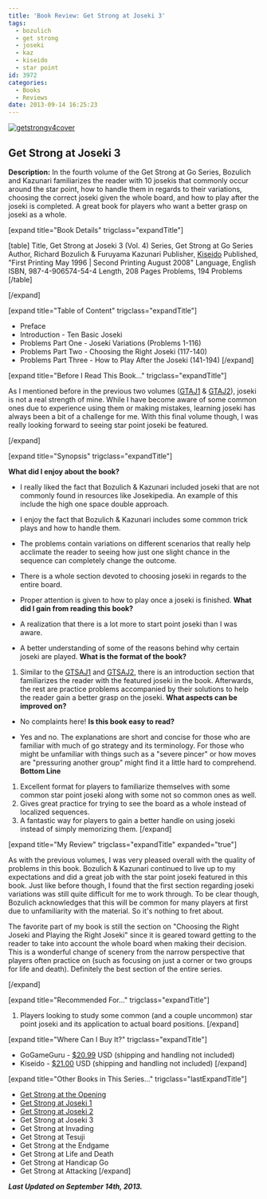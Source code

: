 ```yaml
---
title: 'Book Review: Get Strong at Joseki 3'
tags:
  - bozulich
  - get strong
  - joseki
  - kaz
  - kiseido
  - star point
id: 3972
categories:
  - Books
  - Reviews
date: 2013-09-14 16:25:23
---
```


[![getstrongv4cover](http://www.bengozen.com/wp-content/uploads/2013/09/getstrongv4cover.jpg)](http://www.bengozen.com/wp-content/uploads/2013/09/getstrongv4cover.jpg)

## Get Strong at Joseki 3

**Description:** In the fourth volume of the Get Strong at Go Series, Bozulich and Kazunari familiarizes the reader with 10 josekis that commonly occur around the star point, how to handle them in regards to their variations, choosing the correct joseki given the whole board, and how to play after the joseki is completed. A great book for players who want a better grasp on joseki as a whole.

<!--more-->

[expand title="Book Details" trigclass="expandTitle"]

[table]
Title, Get Strong at Joseki 3 (Vol. 4)
Series, Get Strong at Go Series
Author, Richard Bozulich &amp; Furuyama Kazunari
Publisher, [Kiseido](http://www.kiseido.com)
Published, "First Printing May 1996 | Second Printing August 2008"
Language, English
ISBN, 987-4-906574-54-4
Length, 208 Pages
Problems, 194 Problems
[/table]

[/expand]

[expand title="Table of Content" trigclass="expandTitle"]

*   Preface
*   Introduction - Ten Basic Joseki
*   Problems Part One - Joseki Variations (Problems 1-116)
*   Problems Part Two - Choosing the Right Joseki (117-140)
*   Problems Part Three - How to Play After the Joseki (141-194)
[/expand]

[expand title="Before I Read This Book..." trigclass="expandTitle"]

As I mentioned before in the previous two volumes ([GTAJ1](http://www.bengozen.com/book-review-get-strong-at-joseki-1/ "Book Review: Get Strong at Joseki 1") &amp; [GTAJ2](http://www.bengozen.com/book-review-get-strong-joseki-2/ "Book Review: Get Strong at Joseki 2")), joseki is not a real strength of mine. While I have become aware of some common ones due to experience using them or making mistakes, learning joseki has always been a bit of a challenge for me. With this final volume though, I was really looking forward to seeing star point joseki be featured.

[/expand]

[expand title="Synopsis" trigclass="expandTitle"]

**What did I enjoy about the book?**

*   I really liked the fact that Bozulich &amp; Kazunari included joseki that are not commonly found in resources like Josekipedia. An example of this include the high one space double approach.
*   I enjoy the fact that Bozulich &amp; Kazunari includes some common trick plays and how to handle them.
*   The problems contain variations on different scenarios that really help acclimate the reader to seeing how just one slight chance in the sequence can completely change the outcome.
*   There is a whole section devoted to choosing joseki in regards to the entire board.
*   Proper attention is given to how to play once a joseki is finished.
**What did I gain from reading this book?**

*   A realization that there is a lot more to start point joseki than I was aware.
*   A better understanding of some of the reasons behind why certain joseki are played.
**What is the format of the book?**

1.  Similar to the [GTSAJ1](http://www.bengozen.com/book-review-get-strong-at-joseki-1/ "Book Review: Get Strong at Joseki 1") and [GTSAJ2](http://www.bengozen.com/book-review-get-strong-joseki-2/ "Book Review: Get Strong at Joseki 2"), there is an introduction section that familiarizes the reader with the featured joseki in the book. Afterwards, the rest are practice problems accompanied by their solutions to help the reader gain a better grasp on the joseki.
**What aspects can be improved on?**

*   No complaints here!
**Is this book easy to read?**

*   Yes and no. The explanations are short and concise for those who are familiar with much of go strategy and its terminology. For those who might be unfamiliar with things such as a "severe pincer" or how moves are "pressuring another group" might find it a little hard to comprehend.
**Bottom Line**

1.  Excellent format for players to familiarize themselves with some common star point joseki along with some not so common ones as well.
2.  Gives great practice for trying to see the board as a whole instead of localized sequences.
3.  A fantastic way for players to gain a better handle on using joseki instead of simply memorizing them.
[/expand]

[expand title="My Review" trigclass="expandTitle" expanded="true"]

As with the previous volumes, I was very pleased overall with the quality of problems in this book. Bozulich &amp; Kazunari continued to live up to my expectations and did a great job with the star point joseki featured in this book. Just like before though, I found that the first section regarding joseki variations was still quite difficult for me to work through. To be clear though, Bozulich acknowledges that this will be common for many players at first due to unfamiliarity with the material. So it's nothing to fret about.

The favorite part of my book is still the section on "Choosing the Right Joseki and Playing the Right Joseki" since it is geared toward getting to the reader to take into account the whole board when making their decision. This is a wonderful change of scenery from the narrow perspective that players often practice on (such as focusing on just a corner or two groups for life and death). Definitely the best section of the entire series.

[/expand]

[expand title="Recommended For..." trigclass="expandTitle"]

1.  Players looking to study some common (and a couple uncommon) star point joseki and its application to actual board positions.
[/expand]

[expand title="Where Can I Buy It?" trigclass="expandTitle"]

*   GoGameGuru - [$20.99](http://shop.gogameguru.com/get-strong-at-joseki-3/?acc=e4da3b7fbbce2345d7772b0674a318d5 "Get Strong at Joseki 3 GoGameGuru Purchase Link") USD (shipping and handling not included)
*   Kiseido - [$21.00](http://www.kiseido.com/go_books.htm "Kiseido Purchase Form") USD (shipping and handling not included)
[/expand]

[expand title="Other Books in This Series..." trigclass="lastExpandTitle"]

*   [Get Strong at the Opening](http://www.bengozen.com/book-review-get-strong-at-the-opening/ "Book Review: Get Strong at the Opening")
*   [Get Strong at Joseki 1](http://www.bengozen.com/book-review-get-strong-at-joseki-1/ "Book Review: Get Strong at Joseki 1")
*   [Get Strong at Joseki 2](http://www.bengozen.com/book-review-get-strong-joseki-2/ "Book Review: Get Strong at Joseki 2")
*   Get Strong at Joseki 3
*   Get Strong at Invading
*   Get Strong at Tesuji
*   Get Strong at the Endgame
*   Get Strong at Life and Death
*   Get Strong at Handicap Go
*   Get Strong at Attacking
[/expand]

_**Last Updated on September 14th, 2013.**_